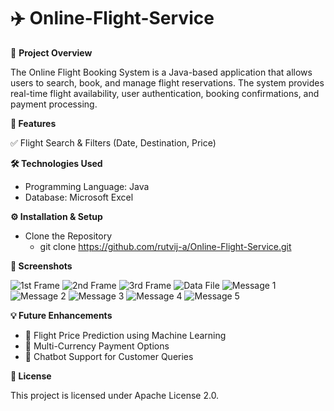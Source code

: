 # ✈️ Online-Flight-Service
📌 **Project Overview**
  
  The Online Flight Booking System is a Java-based application that allows users to search, book, and manage flight reservations. The system provides real-time flight availability, user authentication, booking confirmations, and payment processing.

**🎯 Features**
  
   ✅ Flight Search & Filters (Date, Destination, Price)

**🛠️ Technologies Used**
- Programming Language: Java
- Database: Microsoft Excel

**⚙️ Installation & Setup**
  - Clone the Repository
      - git clone https://github.com/rutvij-a/Online-Flight-Service.git

**📸 Screenshots**

 ![1st Frame](https://github.com/user-attachments/assets/729c55d0-5de0-445b-ba46-9ad2a78421ae)
 ![2nd Frame](https://github.com/user-attachments/assets/c3f2ba7a-2162-427f-b4c5-f57c67e713b7)
 ![3rd Frame](https://github.com/user-attachments/assets/68c2f44a-82ac-4f2b-978c-a5d9923c8812)
 ![Data File](https://github.com/user-attachments/assets/0cd9643c-f103-497a-990e-7c1786f000e1)
 ![Message 1](https://github.com/user-attachments/assets/6685add3-9c55-43fa-bb9e-6f0956f91fef)
 ![Message 2](https://github.com/user-attachments/assets/af16ee6f-9867-427d-b5a5-6cabc843c75a)
 ![Message 3](https://github.com/user-attachments/assets/fa7e4b60-95e9-492a-bbc6-4f4e339f3b7c)
 ![Message 4](https://github.com/user-attachments/assets/29c400ed-0441-487b-8e86-f198e62ba0ed)
 ![Message 5](https://github.com/user-attachments/assets/5d959016-a6b2-4e5c-b4d3-a71329f71111)

**💡 Future Enhancements**
 - 🔹 Flight Price Prediction using Machine Learning
 - 🔹 Multi-Currency Payment Options
 - 🔹 Chatbot Support for Customer Queries


**📜 License**

This project is licensed under Apache License 2.0.
